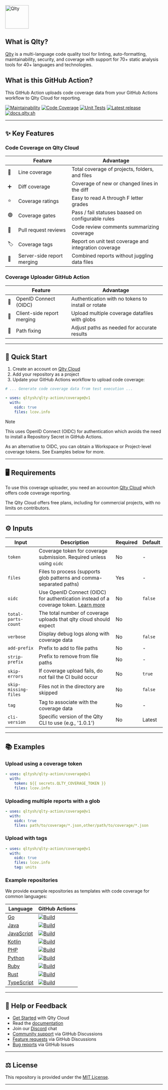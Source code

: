 <div align="left" id="top">
<a href="https://qlty.sh"><img alt="Qlty" src="https://cdn.brandfetch.io/idGrC4YgF4/theme/dark/idPHbenxLP.svg?c=1bxid64Mup7aczewSAYMX&t=1734797742010" height="75"></a>
</div>

## What is Qlty?

[Qlty](https://qlty.sh) is a multi-language code quality tool for linting, auto-formatting, maintainability, security, and coverage with support for 70+ static analysis tools for 40+ languages and technologies.

## What is this GitHub Action?

This GitHub Action uploads code coverage data from your GitHub Actions workflow to Qlty Cloud for reporting.

[![Maintainability](https://qlty.sh/badges/50c320fb-5b97-4e5d-9c5e-8808dfbf0c6f/maintainability.svg)](https://qlty.sh/gh/qltysh/projects/qlty-action)
[![Code Coverage](https://qlty.sh/badges/50c320fb-5b97-4e5d-9c5e-8808dfbf0c6f/test_coverage.svg?v=2)](https://qlty.sh/gh/qltysh/projects/qlty-action)
[![Unit Tests](https://github.com/qltysh/qlty-action/actions/workflows/tests.yml/badge.svg)](https://github.com/qltysh/qlty-action/actions/workflows/tests.yml)
[![Latest release](https://img.shields.io/github/v/release/qltysh/qlty-action?v=3)](https://github.com/qltysh/qlty-action/releases)
[![docs.qlty.sh](https://img.shields.io/badge/docs-docs.qlty.sh-08b2b7)](https://docs.qlty.sh)

---

## ✨ Key Features

### Code Coverage on Qlty Cloud

|     | Feature                    | Advantage                                             |
| --- | -------------------------- | ----------------------------------------------------- |
| 🚦  | Line coverage              | Total coverage of projects, folders, and files        |
| ➕  | Diff coverage              | Coverage of new or changed lines in the diff          |
| ⭐  | Coverage ratings           | Easy to read A through F letter grades                |
| 🟢  | Coverage gates             | Pass / fail statuses baased on configurable rules     |
| 💬  | Pull request reviews       | Code review comments summarizing coverage             |
| 🏷️  | Coverage tags              | Report on unit test coverage and integration coverage |
| 🔀  | Server-side report merging | Combined reports without juggling data files          |

### Coverage Uploader GitHub Action

|     | Feature                    | Advantage                                          |
| --- | -------------------------- | -------------------------------------------------- |
| 🔑  | OpenID Connect (OIDC)      | Authentication with no tokens to install or rotate |
| 🔀  | Client-side report merging | Upload multiple coverage datafiles with globs      |
| 🔧  | Path fixing                | Adjust paths as needed for accurate results        |

---

## 🚀 Quick Start

1. Create an account on [Qlty Cloud](https://qlty.sh)
2. Add your repository as a project
3. Update your GitHub Actions workflow to upload code coverage:

```yaml
# ... Generate code coverage data from test execution ...

- uses: qltysh/qlty-action/coverage@v1
  with:
    oidc: true
    files: lcov.info
```

> [!NOTE]
> This uses OpenID Connect (OIDC) for authentication which avoids the need to install a Repository Secret in GitHub Actions.
>
> As an alternative to OIDC, you can obtain a Workspace or Project-level coverage tokens. See Examples below for more.

---

## 🖥️ Requirements

To use this coverage uploader, you need an accounton [Qlty Cloud](https://qlty.sh) which offers code coverage reporting.

The Qlty Cloud offers free plans, including for commercial projects, with no limits on contributors.

---

## ⚙️ Inputs

| Input                | Description                                                                                                                                                                                                            | Required | Default |
| -------------------- | ---------------------------------------------------------------------------------------------------------------------------------------------------------------------------------------------------------------------- | -------- | ------- |
| `token`              | Coverage token for coverage submission. Required unless using `oidc`                                                                                                                                                   | No       | -       |
| `files`              | Files to process (supports glob patterns and comma-separated paths)                                                                                                                                                    | Yes      | -       |
| `oidc`               | Use OpenID Connect (OIDC) for authentication instead of a coverage token. [Learn more](https://docs.github.com/en/actions/deployment/security-hardening-your-deployments/about-security-hardening-with-openid-connect) | No       | `false` |
| `total-parts-count`  | The total number of coverage uploads that qlty cloud should expect                                                                                                                                                     | No       |         |
| `verbose`            | Display debug logs along with coverage data                                                                                                                                                                            | No       | `false` |
| `add-prefix`         | Prefix to add to file paths                                                                                                                                                                                            | No       | -       |
| `strip-prefix`       | Prefix to remove from file paths                                                                                                                                                                                       | No       | -       |
| `skip-errors`        | If coverage upload fails, do not fail the CI build occur                                                                                                                                                               | No       | `true`  |
| `skip-missing-files` | Files not in the directory are skipped                                                                                                                                                                                 | No       | `false` |
| `tag`                | Tag to associate with the coverage data                                                                                                                                                                                | No       | -       |
| `cli-version`        | Specific version of the Qlty CLI to use (e.g., '1.0.1')                                                                                                                                                                | No       | Latest  |

---

## 📚 Examples

### Upload using a coverage token

```yaml
- uses: qltysh/qlty-action/coverage@v1
  with:
    token: ${{ secrets.QLTY_COVERAGE_TOKEN }}
    files: lcov.info
```

### Uploading multiple reports with a glob

```yaml
- uses: qltysh/qlty-action/coverage@v1
  with:
    oidc: true
    files: path/to/coverage/*.json,other/path/to/coverage/*.json
```

### Upload with tags

```yaml
- uses: qltysh/qlty-action/coverage@v1
  with:
    oidc: true
    files: lcov.info
    tag: units
```

### Example repositories

We provide example repositories as templates with code coverage for common languages:

| Language                                                   | GitHub Actions                                                                                                                                                         |
| ---------------------------------------------------------- | ---------------------------------------------------------------------------------------------------------------------------------------------------------------------- |
| [Go](https://github.com/qltysh/example-go)                 | [![Build](https://github.com/qltysh/example-go/actions/workflows/main.yml/badge.svg)](https://github.com/qltysh/example-go/actions/workflows/main.yml)                 |
| [Java](https://github.com/qltysh/example-java)             | [![Build](https://github.com/qltysh/example-java/actions/workflows/main.yml/badge.svg)](https://github.com/qltysh/example-java/actions/workflows/main.yml)             |
| [JavaScript](https://github.com/qltysh/example-javascript) | [![Build](https://github.com/qltysh/example-javascript/actions/workflows/main.yml/badge.svg)](https://github.com/qltysh/example-javascript/actions/workflows/main.yml) |
| [Kotlin](https://github.com/qltysh/example-kotlin)         | [![Build](https://github.com/qltysh/example-kotlin/actions/workflows/main.yml/badge.svg)](https://github.com/qltysh/example-kotlin/actions/workflows/main.yml)         |
| [PHP](https://github.com/qltysh/example-php)               | [![Build](https://github.com/qltysh/example-php/actions/workflows/main.yml/badge.svg)](https://github.com/qltysh/example-php/actions/workflows/main.yml)               |
| [Python](https://github.com/qltysh/example-python)         | [![Build](https://github.com/qltysh/example-python/actions/workflows/main.yml/badge.svg)](https://github.com/qltysh/example-python/actions/workflows/main.yml)         |
| [Ruby](https://github.com/qltysh/example-ruby)             | [![Build](https://github.com/qltysh/example-ruby/actions/workflows/main.yml/badge.svg)](https://github.com/qltysh/example-ruby/actions/workflows/main.yml)             |
| [Rust](https://github.com/qltysh/example-rust)             | [![Build](https://github.com/qltysh/example-rust/actions/workflows/main.yml/badge.svg)](https://github.com/qltysh/example-rust/actions/workflows/main.yml)             |
| [TypeScript](https://github.com/qltysh/example-typescript) | [![Build](https://github.com/qltysh/example-typescript/actions/workflows/main.yml/badge.svg)](https://github.com/qltysh/example-typescript/actions/workflows/main.yml) |

---

## 🛟 Help or Feedback

- [Get Started](https://qlty.sh/) with Qlty Cloud
- Read the [documentation](https://docs.qlty.sh)
- Join our [Discord](https://qlty.sh/discord) chat
- [Community support](https://github.com/orgs/qltysh/discussions/categories/q-a) via GitHub Discussions
- [Feature requests](https://github.com/orgs/qltysh/discussions/categories/feedback) via GitHub Discussions
- [Bug reports](https://github.com/qltysh/qlty-action/issues/new/choose) via GitHub Issues

---

## ⚖️ License

This repository is provided under the [MIT License](https://github.com/qltysh/qlty-action/blob/main/LICENSE.md).

---
